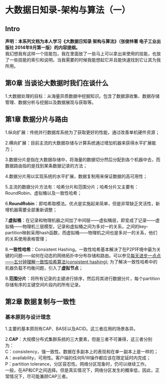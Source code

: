 # 大数据日知录-架构与算法（一）

## Intro
**声明：本系列文档为本人学习《大数据日知录 架构与算法》（张俊林著 电子工业出版社 2014年9月第一版）的内容提纲。**  
我幻想我有这样一个技能包，我在里面放了一些马上可以拿出来使用的技能，也放了一些技能的索引和说明，当我需要的时候我能想起它并且能快速找到它让其为我所用。


## 第0章 当谈论大数据时我们在谈什么
1.大数据处理的目标：从海量异质数据中挖掘知识。包含了数据源收集、数据存储管理、数据分析与挖掘以及数据展现与获取等。

## 第1章 数据分片与路由
1.纵向扩展：传统并行数据库系统为了获取更好的性能，通过改善单机硬件资源；  

2.横向扩展：目前主流的大数据存储与计算系统通过增加机器来获得水平扩展能力；  

3.数据分片是指在大数据存储中，将海量的数据切分然后分配到各个机器中去，而数据路由指的是找到某条数据记录的方法；  

4.数据分片用以实现系统的水平扩展，数据复制用来保证数据的高可用性；  

5.主流的数据分片方法有：哈希分片和范围分片；哈希分片又主要有：RoundRobin、虚拟桶以及一致性哈希；  

6.**RoundRobin**：即哈希取模法。优点是实施起来简单，但是非常缺乏灵活性，新增机器需要全部重新调整；  

7.**虚拟桶**：在记录和物理机器之间加了中间层——虚拟桶层，即变成了记录——虚拟桶——物理机三层模型，记录和虚拟桶之间为多对一的关系，之间的key-partition映射采用hash函数，而虚拟桶——物理机之间也是多对一的关系，他们的关系使用表格管理；

8.**一致性哈希**：Consistent Hashing。一致性哈希基本解决了在P2P环境中最为关键的问题——如何在动态的网络拓扑中分布存储和路由。可以参见[每天进步一点点——五分钟理解一致性哈希算法(consistent hashing)](http://blog.csdn.net/cywosp/article/details/23397179); 为了解决一致性哈希中的机器负载不均衡问题，引入了**虚拟节点**；

9.**范围分片**：将所有记录的主键进行排序，然后将其进行数据分片，每个partition存储有序的主键空间片段内的所有记录。

## 第2章 数据复制与一致性
### 基本原则与设计理念
1.主要的基本原则有CAP、BASE以及ACID。这三者应用的场景各异。

2.**CAP**：大规模分布式集群系统的三大要素，但是三者不可兼得，这三者分别为：  
    C：consistency，强一致性。数据在多副本上的表现和在单一副本上是一样的；  
    A：availability，可用性。客户端的任何R/W操作都应该在限定延时内完成；   
    P：partition tolerance，分区容忍性。网络分区现象时，仍可以继续工作。  
 一般，在AP和CP之间选择。但是真实情况下，网络分区发生的概率低，因此，正常情况下，尽可能兼顾CAP三者。
